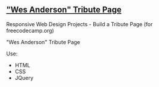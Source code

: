 ## ["Wes Anderson" Tribute Page](https://katheryn-k.github.io/tribute-page/)
Responsive Web Design Projects - Build a Tribute Page (for freecodecamp.org)

"Wes Anderson" Tribute Page

Use:

- HTML
- CSS
- JQuery
